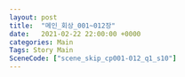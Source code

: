 ```yaml
---
layout: post
title:  "메인_회상_001~012장"
date:   2021-02-22 22:00:00 +0000
categories: Main
Tags: Story Main
SceneCode: ["scene_skip_cp001-012_q1_s10"]
---
```

